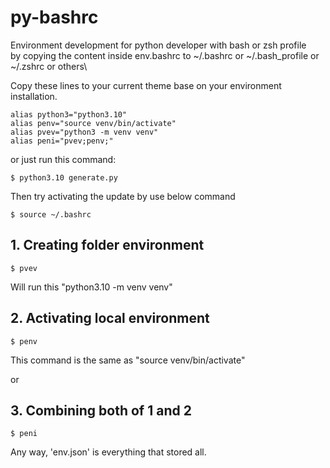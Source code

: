 # py-bashrc
Environment development for python developer with bash or zsh profile\
by copying the content inside env.bashrc to ~/.bashrc or ~/.bash_profile or ~/.zshrc or others\

Copy these lines to your current theme base on your environment installation.
```
alias python3="python3.10"
alias penv="source venv/bin/activate"
alias pvev="python3 -m venv venv"
alias peni="pvev;penv;"
```

or just run this command:
```
$ python3.10 generate.py
```

Then try activating the update by use below command
```
$ source ~/.bashrc
```

## 1. Creating folder environment
```
$ pvev
```
Will run this "python3.10 -m venv venv"

## 2. Activating local environment
```
$ penv
```
This command is the same as "source venv/bin/activate"


or
## 3. Combining both of 1 and 2
```
$ peni
```

Any way, 'env.json' is everything that stored all.

